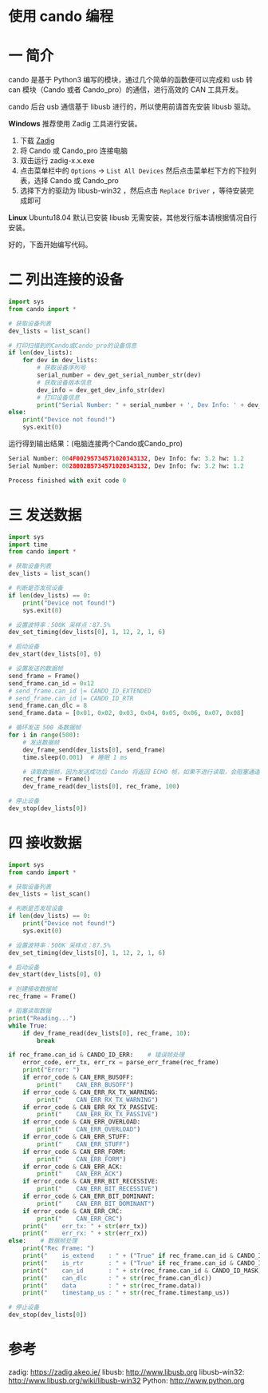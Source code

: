 使用 cando 编程
===
# 一 简介

cando 是基于 Python3 编写的模块，通过几个简单的函数便可以完成和 usb 转 can 模块（Cando 或者 Cando_pro）的通信，进行高效的 CAN 工具开发。

cando 后台 usb 通信基于 libusb 进行的，所以使用前请首先安装 libusb 驱动。

**Windows** 推荐使用 Zadig 工具进行安装。

1. 下载 [Zadig](https://zadig.akeo.ie/)
2. 将 Cando 或 Cando_pro 连接电脑
3. 双击运行 zadig-x.x.exe
4. 点击菜单栏中的 `Options` -> `List All Devices` 然后点击菜单栏下方的下拉列表，选择 Cando 或 Cando_pro
5. 选择下方的驱动为 libusb-win32 ，然后点击 `Replace Driver` ，等待安装完成即可

**Linux** Ubuntu18.04 默认已安装 libusb 无需安装，其他发行版本请根据情况自行安装。

好的，下面开始编写代码。

# 二 列出连接的设备

```py
import sys
from cando import *

# 获取设备列表
dev_lists = list_scan()

# 打印扫描到的Cando或Cando_pro的设备信息
if len(dev_lists):
    for dev in dev_lists:
        # 获取设备序列号
        serial_number = dev_get_serial_number_str(dev)
        # 获取设备版本信息
        dev_info = dev_get_dev_info_str(dev)
        # 打印设备信息
        print("Serial Number: " + serial_number + ', Dev Info: ' + dev_info)
else:
    print("Device not found!")
    sys.exit(0)

```

运行得到输出结果：(电脑连接两个Cando或Cando_pro)

```py
Serial Number: 004F00295734571020343132, Dev Info: fw: 3.2 hw: 1.2
Serial Number: 0028002B5734571020343132, Dev Info: fw: 3.2 hw: 1.2

Process finished with exit code 0
```

# 三 发送数据

```py
import sys
import time
from cando import *

# 获取设备列表
dev_lists = list_scan()

# 判断是否发现设备
if len(dev_lists) == 0:
    print("Device not found!")
    sys.exit(0)

# 设置波特率：500K 采样点：87.5%
dev_set_timing(dev_lists[0], 1, 12, 2, 1, 6)

# 启动设备
dev_start(dev_lists[0], 0)

# 设置发送的数据帧
send_frame = Frame()
send_frame.can_id = 0x12
# send_frame.can_id |= CANDO_ID_EXTENDED
# send_frame.can_id |= CANDO_ID_RTR
send_frame.can_dlc = 8
send_frame.data = [0x01, 0x02, 0x03, 0x04, 0x05, 0x06, 0x07, 0x08]

# 循环发送 500 条数据帧
for i in range(500):
    # 发送数据帧
    dev_frame_send(dev_lists[0], send_frame)
    time.sleep(0.001)  # 睡眠 1 ms

    # 读取数据帧，因为发送成功后 Cando 将返回 ECHO 帧，如果不进行读取，会阻塞通道，造成无法继续发送
    rec_frame = Frame()
    dev_frame_read(dev_lists[0], rec_frame, 100)

# 停止设备
dev_stop(dev_lists[0])

```

# 四 接收数据

```py
import sys
from cando import *

# 获取设备列表
dev_lists = list_scan()

# 判断是否发现设备
if len(dev_lists) == 0:
    print("Device not found!")
    sys.exit(0)

# 设置波特率：500K 采样点：87.5%
dev_set_timing(dev_lists[0], 1, 12, 2, 1, 6)

# 启动设备
dev_start(dev_lists[0], 0)

# 创建接收数据帧
rec_frame = Frame()

# 阻塞读取数据
print("Reading...")
while True:
    if dev_frame_read(dev_lists[0], rec_frame, 10):
        break

if rec_frame.can_id & CANDO_ID_ERR:    # 错误帧处理
    error_code, err_tx, err_rx = parse_err_frame(rec_frame)
    print("Error: ")
    if error_code & CAN_ERR_BUSOFF:
        print("    CAN_ERR_BUSOFF")
    if error_code & CAN_ERR_RX_TX_WARNING:
        print("    CAN_ERR_RX_TX_WARNING")
    if error_code & CAN_ERR_RX_TX_PASSIVE:
        print("    CAN_ERR_RX_TX_PASSIVE")
    if error_code & CAN_ERR_OVERLOAD:
        print("    CAN_ERR_OVERLOAD")
    if error_code & CAN_ERR_STUFF:
        print("    CAN_ERR_STUFF")
    if error_code & CAN_ERR_FORM:
        print("    CAN_ERR_FORM")
    if error_code & CAN_ERR_ACK:
        print("    CAN_ERR_ACK")
    if error_code & CAN_ERR_BIT_RECESSIVE:
        print("    CAN_ERR_BIT_RECESSIVE")
    if error_code & CAN_ERR_BIT_DOMINANT:
        print("    CAN_ERR_BIT_DOMINANT")
    if error_code & CAN_ERR_CRC:
        print("    CAN_ERR_CRC")
    print("    err_tx: " + str(err_tx))
    print("    err_rx: " + str(err_rx))
else:    # 数据帧处理
    print("Rec Frame: ")
    print("    is_extend    : " + ("True" if rec_frame.can_id & CANDO_ID_EXTENDED else "False"))
    print("    is_rtr       : " + ("True" if rec_frame.can_id & CANDO_ID_RTR else "False"))
    print("    can_id       : " + str(rec_frame.can_id & CANDO_ID_MASK))
    print("    can_dlc      : " + str(rec_frame.can_dlc))
    print("    data         : " + str(rec_frame.data))
    print("    timestamp_us : " + str(rec_frame.timestamp_us))

# 停止设备
dev_stop(dev_lists[0])

```

# 参考

zadig: https://zadig.akeo.ie/
libusb: http://www.libusb.org
libusb-win32: http://www.libusb.org/wiki/libusb-win32
Python: http://www.python.org